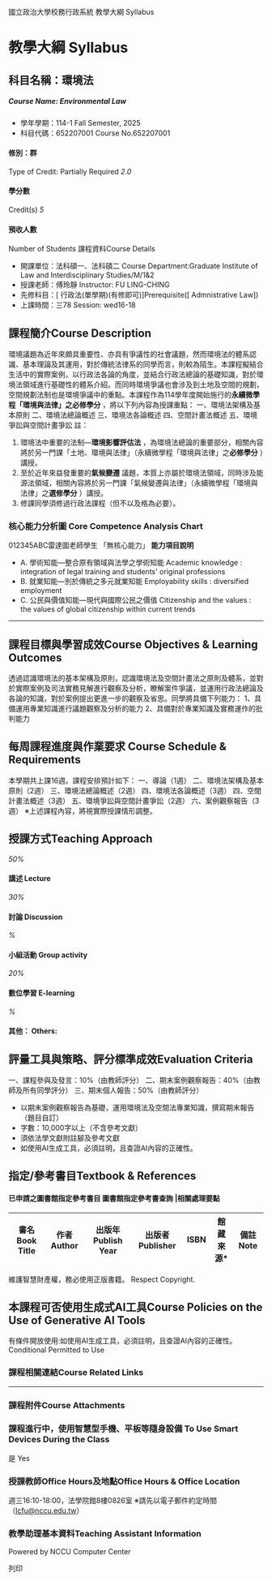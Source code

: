 國立政治大學校務行政系統 教學大綱 Syllabus
# 教學大綱 Syllabus
##  科目名稱：環境法
#####  Course Name: Environmental Law
  * 學年學期：114-1 Fall Semester, 2025 
  * 科目代碼：652207001 Course No.652207001


#### 修別：群
Type of Credit: Partially Required 
_2.0_
#### 學分數
Credit(s)
_5_
#### 預收人數
Number of Students
課程資料Course Details
  * 開課單位：法科碩一、法科碩二 Course Department:Graduate Institute of Law and Interdisciplinary Studies/M/1&2 
  * 授課老師：傅玲靜 Instructor: FU LING-CHING 
  * 先修科目：[ 行政法(單學期)(有修即可)]Prerequisite([ Admnistrative Law])
  * 上課時間：三78 Session: wed16-18


##  課程簡介Course Description
環境議題為近年來頗具重要性、亦具有爭議性的社會議題，然而環境法的體系認識、基本理論及其運用，對於傳統法律系的同學而言，則較為陌生。本課程擬結合生活中的實際案例，以行政法各論的角度，並結合行政法總論的基礎知識，對於環境法領域進行基礎性的體系介紹。而同時環境爭議也會涉及到土地及空間的規劃，空間規劃法制也是環境爭議中的重點。本課程作為114學年度開始施行的**永續微學程「環境與法律」之必修學分** ，將以下列內容為授課重點：
一、環境法架構及基本原則
二、環境法總論概述
三、環境法各論概述
四、空間計畫法概述
五、環境爭訟與空間計畫爭訟
註：
  1. 環境法中重要的法制—**環境影響評估法** ，為環境法總論的重要部分，相關內容將於另一門課「土地、環境與法律」（永續微學程「環境與法律」之**必修學分** ）講授。
  2. 至於近年來益發重要的**氣候變遷** 議題，本質上亦屬於環境法領域，同時涉及能源法領域，相關內容將於另一門課「氣候變遷與法律」（永續微學程「環境與法律」之**選修學分** ）講授。
  3. 修課同學須修過行政法課程（但不以及格為必要）。


###  核心能力分析圖 Core Competence Analysis Chart
012345ABC雷達圖老師學生
「無核心能力」 
**能力項目說明**
  * A. 學術知能—整合原有領域與法學之學術知能 Academic knowledge : integration of legal training and students' original professions
  * B. 就業知能—別於傳統之多元就業知能 Employability skills : diversified employment
  * C. 公民與價值知能—現代與國際公民之價值 Citizenship and the values : the values of global citizenship within current trends


* * *
##  課程目標與學習成效Course Objectives & Learning Outcomes 
透過認識環境法的基本架構及原則，認識環境法及空間計畫法之原則及體系，並對於實際案例及司法實務見解進行觀察及分析，瞭解案件爭議，並運用行政法總論及各論的知識，對於案例提出更進一步的觀察及省思。同學將具備下列能力：
1、具備運用專業知識進行議題觀察及分析的能力
2、具備對於專業知識及實務運作的批判能力
##  每周課程進度與作業要求 Course Schedule & Requirements
本學期共上課16週。課程安排預計如下：
一、導論（1週）
二、環境法架構及基本原則（2週）
三、環境法總論概述（2週）
四、環境法各論概述（3週）
四、空間計畫法概述（3週）
五、環境爭訟與空間計畫爭訟（2週）
六、案例觀察報告（3週）
※上述課程內容，將視實際授課情形調整。
##  授課方式Teaching Approach
_50%_
####  講述 Lecture
_30%_
####  討論 Discussion
_%_
####  小組活動 Group activity
_20%_
####  數位學習 E-learning
_%_
####  其他： Others:
##  評量工具與策略、評分標準成效Evaluation Criteria
一、課程參與及發言：10%（由教師評分）
二、期末案例觀察報告：40%（由教師及所有同學評分）
三、期末個人報告：50%（由教師評分）
  * 以期末案例觀察報告為基礎，運用環境法及空間法專業知識，撰寫期末報告（題目自訂）
  * 字數：10,000字以上（不含參考文獻）
  * 須依法學文獻附註腳及參考文獻
  * 如使用AI生成工具，必須註明，且查證AI內容的正確性。


##  指定/參考書目Textbook & References
####  已申請之圖書館指定參考書目  圖書館指定參考書查詢 |相關處理要點
書名 Book Title |  作者 Author |  出版年 Publish Year |  出版者 Publisher |  ISBN  |  館藏來源* |  備註 Note  
---|---|---|---|---|---|---  
維護智慧財產權，務必使用正版書籍。 Respect Copyright.
##  本課程可否使用生成式AI工具Course Policies on the Use of Generative AI Tools
有條件開放使用:如使用AI生成工具，必須註明，且查證AI內容的正確性。 Conditional Permitted to Use 
###  課程相關連結Course Related Links
* * *
###  課程附件Course Attachments
###  課程進行中，使用智慧型手機、平板等隨身設備 To Use Smart Devices During the Class
是  Yes
###  授課教師Office Hours及地點Office Hours & Office Location
週三16:10-18:00，法學院館8樓0826室
※請先以電子郵件約定時間（lcfu@nccu.edu.tw）
###  教學助理基本資料Teaching Assistant Information
Powered by NCCU Computer Center
  
列印
